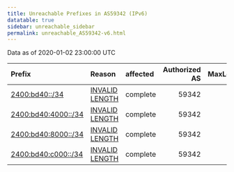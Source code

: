 ```yaml
---
title: Unreachable Prefixes in AS59342 (IPv6)
datatable: true
sidebar: unreachable_sidebar
permalink: unreachable_AS59342-v6.html
---
```


Data as of 2020-01-02 23:00:00 UTC


<div class="datatable-begin"></div>

| Prefix                                                           | Reason                                                                                                        | affected   |   Authorized AS |   MaxLength | Anchor                                       |   unreachable /48s |
|:-----------------------------------------------------------------|:--------------------------------------------------------------------------------------------------------------|:-----------|----------------:|------------:|:---------------------------------------------|-------------------:|
| [2400:bd40::/34](https://stat.ripe.net/2400:bd40::/34)           | [INVALID LENGTH](https://rpki-validator.ripe.net/announcement-preview?asn=AS59342&prefix=2400:bd40::/34)      | complete   |           59342 |          32 | [APNIC](unreachable_APNIC_RPKI_Root-v6.html) |              16384 |
| [2400:bd40:4000::/34](https://stat.ripe.net/2400:bd40:4000::/34) | [INVALID LENGTH](https://rpki-validator.ripe.net/announcement-preview?asn=AS59342&prefix=2400:bd40:4000::/34) | complete   |           59342 |          32 | [APNIC](unreachable_APNIC_RPKI_Root-v6.html) |              16384 |
| [2400:bd40:8000::/34](https://stat.ripe.net/2400:bd40:8000::/34) | [INVALID LENGTH](https://rpki-validator.ripe.net/announcement-preview?asn=AS59342&prefix=2400:bd40:8000::/34) | complete   |           59342 |          32 | [APNIC](unreachable_APNIC_RPKI_Root-v6.html) |              16384 |
| [2400:bd40:c000::/34](https://stat.ripe.net/2400:bd40:c000::/34) | [INVALID LENGTH](https://rpki-validator.ripe.net/announcement-preview?asn=AS59342&prefix=2400:bd40:c000::/34) | complete   |           59342 |          32 | [APNIC](unreachable_APNIC_RPKI_Root-v6.html) |              16384 |

<div class="datatable-end"></div>